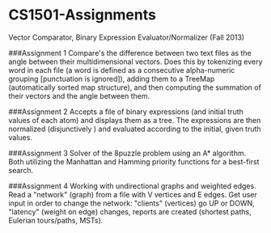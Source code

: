 CS1501-Assignments
==================

Vector Comparator, Binary Expression Evaluator/Normalizer (Fall 2013)

###Assignment 1
Compare's the difference between two text files as the angle between their multidimensional vectors. 
Does this by tokenizing every word in each file (a word is defined as a consecutive alpha-numeric grouping 
[punctuation is ignored]), adding them to a TreeMap (automatically sorted map structure), 
and then computing the summation of their vectors and the angle between them.

###Assignment 2
Accepts a file of binary expressions (and initial truth values of each atom) and displays them as a tree. 
The expressions are then normalized (disjunctively ) and evaluated according to the initial, given truth values. 

###Assignment 3
Solver of the 8puzzle problem using an A* algorithm. Both utilizing the Manhattan and Hamming priority functions for a best-first search.

###Assignment 4
Working with undirectional graphs and weighted edges. Read a "network" (graph) from a file with V vertices and E edges. Get user input in order to change the network: "clients" (vertices) go UP or DOWN, "latency" (weight on edge) changes, reports are created (shortest paths, Eulerian tours/paths, MSTs).